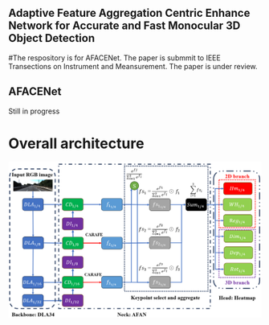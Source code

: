 ## Adaptive Feature Aggregation Centric Enhance Network for Accurate and Fast Monocular 3D Object Detection
#The respository is for AFACENet. The paper is submmit to IEEE Transections on Instrument and Meansurement. The paper is under review.

## AFACENet
Still in progress

# Overall architecture
![image](https://github.com/PengWei-Lin/AFACENet/blob/main/pic/377734717_3568350886770723_955616644508864195_n.png)
